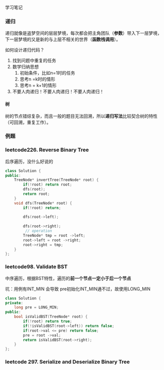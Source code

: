 学习笔记



### 递归

递归就像是盗梦空间的层层梦境，每次都会把主角团队（**参数**）带入下一层梦境，下一层梦境的又是新的与上层不相关的世界（**函数栈调用**）。

如何设计递归代码？

1. 找到问题中重复的任务
2. 数学归纳思想
   1. 初始条件，比如n=1时的任务
   2. 思考n =k时的情形
   3. 思考n = k+1的情形
3. 不要人肉递归！不要人肉递归！不要人肉递归！

#### 树

树的节点错综复杂，而且一般的题目无法回溯，所以**递归写法**比较契合树的特性（可回溯，重复工作）。

### 例题



### leetcode226. Reverse Binary Tree

后序遍历，没什么好说的

```cpp
class Solution {
public:
    TreeNode* invertTree(TreeNode* root) {
        if(!root) return root;
        dfs(root);
        return root;
    }
    void dfs(TreeNode* root) {
        if(!root) return;
        
        dfs(root->left);    
       
        dfs(root->right);
         // operation
        TreeNode* tmp = root ->left;
        root->left = root ->right;
        root->right = tmp;
    }
};
```

### leetcode98. Validate BST

中序遍历，根据BST特性，遍历的**前一个节点一定小于后一个节点**

坑：用例有INT_MIN 会导致 pre初始化INT_MIN通不过，故使用LONG_MIN

```cpp
class Solution {
private:
    long pre = LONG_MIN;
public:
    bool isValidBST(TreeNode* root) {
        if(!root) return true;
        if(!isValidBST(root->left)) return false;
        if(root->val <= pre) return false;
        pre = root ->val;
        return isValidBST(root->right);
    }
};
```

### leetcode 297. Serialize and Deserialize Binary Tree

